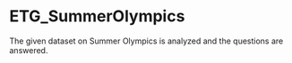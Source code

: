 # ETG_SummerOlympics
The given dataset on Summer Olympics is analyzed and the questions are answered. 
